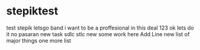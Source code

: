 # stepiktest
test stepik
letsgo band
i want to be a proffesional in this deal
123
ok lets do it no pasaran
new task
sdlc stlc
new some work here 
Add Line
new list of major things 
one more list 
